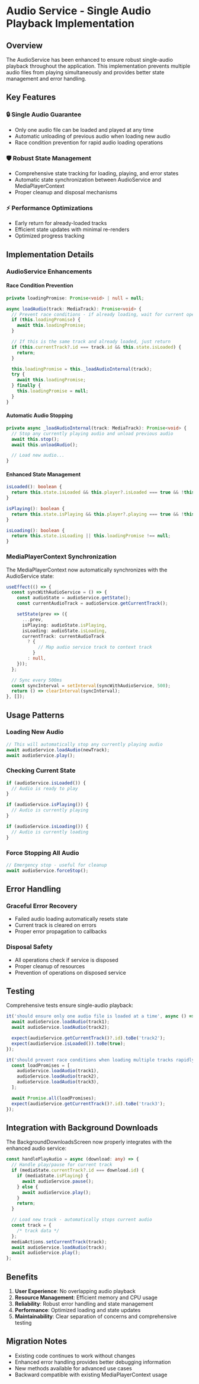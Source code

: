 # Audio Service - Single Audio Playback Implementation

## Overview

The AudioService has been enhanced to ensure robust single-audio playback throughout the application. This implementation prevents multiple audio files from playing simultaneously and provides better state management and error handling.

## Key Features

### 🔒 **Single Audio Guarantee**

- Only one audio file can be loaded and played at any time
- Automatic unloading of previous audio when loading new audio
- Race condition prevention for rapid audio loading operations

### 🛡️ **Robust State Management**

- Comprehensive state tracking for loading, playing, and error states
- Automatic state synchronization between AudioService and MediaPlayerContext
- Proper cleanup and disposal mechanisms

### ⚡ **Performance Optimizations**

- Early return for already-loaded tracks
- Efficient state updates with minimal re-renders
- Optimized progress tracking

## Implementation Details

### AudioService Enhancements

#### Race Condition Prevention

```typescript
private loadingPromise: Promise<void> | null = null;

async loadAudio(track: MediaTrack): Promise<void> {
  // Prevent race conditions - if already loading, wait for current operation
  if (this.loadingPromise) {
    await this.loadingPromise;
  }

  // If this is the same track and already loaded, just return
  if (this.currentTrack?.id === track.id && this.state.isLoaded) {
    return;
  }

  this.loadingPromise = this._loadAudioInternal(track);
  try {
    await this.loadingPromise;
  } finally {
    this.loadingPromise = null;
  }
}
```

#### Automatic Audio Stopping

```typescript
private async _loadAudioInternal(track: MediaTrack): Promise<void> {
  // Stop any currently playing audio and unload previous audio
  await this.stop();
  await this.unloadAudio();

  // Load new audio...
}
```

#### Enhanced State Management

```typescript
isLoaded(): boolean {
  return this.state.isLoaded && this.player?.isLoaded === true && !this.isDisposed;
}

isPlaying(): boolean {
  return this.state.isPlaying && this.player?.playing === true && !this.isDisposed;
}

isLoading(): boolean {
  return this.state.isLoading || this.loadingPromise !== null;
}
```

### MediaPlayerContext Synchronization

The MediaPlayerContext now automatically synchronizes with the AudioService state:

```typescript
useEffect(() => {
  const syncWithAudioService = () => {
    const audioState = audioService.getState();
    const currentAudioTrack = audioService.getCurrentTrack();

    setState(prev => ({
      ...prev,
      isPlaying: audioState.isPlaying,
      isLoading: audioState.isLoading,
      currentTrack: currentAudioTrack
        ? {
            // Map audio service track to context track
          }
        : null,
    }));
  };

  // Sync every 500ms
  const syncInterval = setInterval(syncWithAudioService, 500);
  return () => clearInterval(syncInterval);
}, []);
```

## Usage Patterns

### Loading New Audio

```typescript
// This will automatically stop any currently playing audio
await audioService.loadAudio(newTrack);
await audioService.play();
```

### Checking Current State

```typescript
if (audioService.isLoaded()) {
  // Audio is ready to play
}

if (audioService.isPlaying()) {
  // Audio is currently playing
}

if (audioService.isLoading()) {
  // Audio is currently loading
}
```

### Force Stopping All Audio

```typescript
// Emergency stop - useful for cleanup
await audioService.forceStop();
```

## Error Handling

### Graceful Error Recovery

- Failed audio loading automatically resets state
- Current track is cleared on errors
- Proper error propagation to callbacks

### Disposal Safety

- All operations check if service is disposed
- Proper cleanup of resources
- Prevention of operations on disposed service

## Testing

Comprehensive tests ensure single-audio playback:

```typescript
it('should ensure only one audio file is loaded at a time', async () => {
  await audioService.loadAudio(track1);
  await audioService.loadAudio(track2);

  expect(audioService.getCurrentTrack()?.id).toBe('track2');
  expect(audioService.isLoaded()).toBe(true);
});

it('should prevent race conditions when loading multiple tracks rapidly', async () => {
  const loadPromises = [
    audioService.loadAudio(track1),
    audioService.loadAudio(track2),
    audioService.loadAudio(track3),
  ];

  await Promise.all(loadPromises);
  expect(audioService.getCurrentTrack()?.id).toBe('track3');
});
```

## Integration with Background Downloads

The BackgroundDownloadsScreen now properly integrates with the enhanced audio service:

```typescript
const handlePlayAudio = async (download: any) => {
  // Handle play/pause for current track
  if (mediaState.currentTrack?.id === download.id) {
    if (mediaState.isPlaying) {
      await audioService.pause();
    } else {
      await audioService.play();
    }
    return;
  }

  // Load new track - automatically stops current audio
  const track = {
    /* track data */
  };
  mediaActions.setCurrentTrack(track);
  await audioService.loadAudio(track);
  await audioService.play();
};
```

## Benefits

1. **User Experience**: No overlapping audio playback
2. **Resource Management**: Efficient memory and CPU usage
3. **Reliability**: Robust error handling and state management
4. **Performance**: Optimized loading and state updates
5. **Maintainability**: Clear separation of concerns and comprehensive testing

## Migration Notes

- Existing code continues to work without changes
- Enhanced error handling provides better debugging information
- New methods available for advanced use cases
- Backward compatible with existing MediaPlayerContext usage
